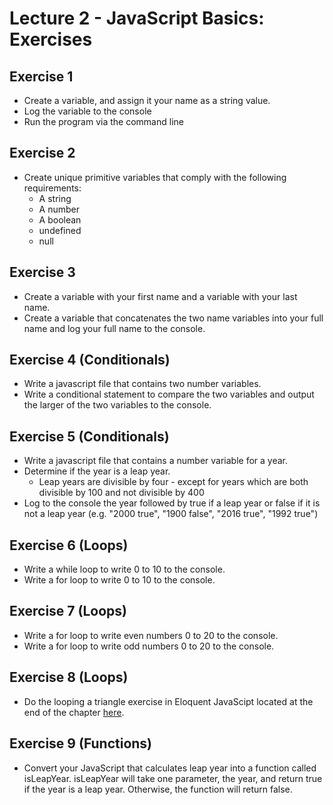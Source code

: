 # Lecture 2 - JavaScript Basics: Exercises

## Exercise 1
- Create a variable, and assign it your name as a string value.
- Log the variable to the console
- Run the program via the command line

## Exercise 2

- Create unique primitive variables that comply with the following requirements:
  - A string
  - A number
  - A boolean
  - undefined
  - null

## Exercise 3
- Create a variable with your first name and a variable with your last name.
- Create a variable that concatenates the two name variables into your full name and log your full name to the console.

## Exercise 4 (Conditionals)
- Write a javascript file that contains two number variables.
- Write a conditional statement to compare the two variables and output the larger of the two variables to the console.

## Exercise 5 (Conditionals)
- Write a javascript file that contains a number variable for a year.
- Determine if the year is a leap year.
  - Leap years are divisible by four - except for years which are both divisible by 100 and not divisible by 400
- Log to the console the year followed by true if a leap year or false if it is not a leap year (e.g. "2000 true", "1900 false", "2016 true", "1992 true")

## Exercise 6 (Loops)
- Write a while loop to write 0 to 10 to the console.
- Write a for loop to write 0 to 10 to the console.

## Exercise 7 (Loops)
- Write a for loop to write even numbers 0 to 20 to the console.
- Write a for loop to write odd numbers 0 to 20 to the console.

## Exercise 8 (Loops)
- Do the looping a triangle exercise in Eloquent JavaScipt located at the end of the chapter [here](http://eloquentjavascript.net/02_program_structure.html).

## Exercise 9 (Functions)
- Convert your JavaScript that calculates leap year into a function called isLeapYear. isLeapYear will take one parameter, the year, and return true if the year is a leap year. Otherwise, the function will return false.